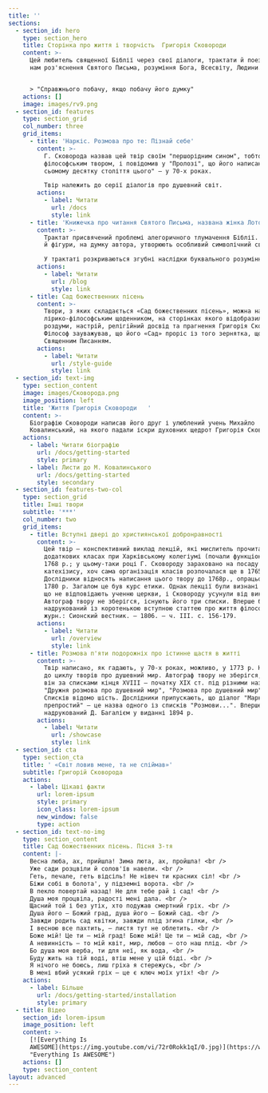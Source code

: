 ```yaml
---
title: ''
sections:
  - section_id: hero
    type: section_hero
    title: Сторінка про життя і творчість  Григорія Сковороди
    content: >-
      Цей любитель священної Біблії через свої діалоги, трактати й поезію подає
      нам роз'яснення Святого Письма, розуміння Бога, Всесвіту, Людини.


      > "Справжнього побачу, якщо побачу його думку"
    actions: []
    image: images/rv9.png
  - section_id: features
    type: section_grid
    col_number: three
    grid_items:
      - title: 'Наркіс. Розмова про те: Пізнай себе'
        content: >-
          Г. Сковорода назвав цей твір своїм "першорідним сином", тобто першим
          філософським твором, і повідомив у "Пролозі", що його написано "на
          сьомому десятку століття цього" — у 70-х роках.

          Твір належить до серії діалогів про душевний світ.
        actions:
          - label: Читати
            url: /docs
            style: link
      - title: 'Книжечка про читання Святого Письма, названа жінка Лотова'
        content: >-
          Трактат присвячений проблемі алегоричного тлумачення Біблії. Її образи
          й фігури, на думку автора, утворюють особливий символічний світ.

          У трактаті розкриваються згубні наслідки буквального розуміння Біблії.
        actions:
          - label: Читати
            url: /blog
            style: link
      - title: Сад божественних пісень
        content: >-
          Твори, з яких складається «Сад божественних пісень», можна назвати
          лірико-філософським щоденником, на сторінках якого відобразилися
          роздуми, настрій, релігійний досвід та прагнення Григорія Сковороди.
          Філософ зауважував, що його «Сад» проріс із того зернятка, що посіяно
          Священним Писанням.
        actions:
          - label: Читати
            url: /style-guide
            style: link
  - section_id: text-img
    type: section_content
    image: images/Сковорода.png
    image_position: left
    title: 'Життя Григорія Сковороди   '
    content: >-
      Біографію Сковороди написав його друг і улюблений учень Михайло
      Ковалинський, на якого падали іскри духовних щедрот Григорія Сковороди. 
    actions:
      - label: Читати біографію
        url: /docs/getting-started
        style: primary
      - label: Листи до М. Ковалинського
        url: /docs/getting-started
        style: secondary
  - section_id: features-two-col
    type: section_grid
    title: Інші твори
    subtitle: '***'
    col_number: two
    grid_items:
      - title: Вступні двері до християнської добронравності
        content: >-
          Цей твір — конспективний виклад лекцій, які мислитель прочитав у
          додаткових класах при Харківському колегіумі (почали функціонувати з
          1768 р.; у цьому-таки році Г. Сковороду зараховано на посаду викладача
          катехізису, хоч сама організація класів розпочалася ще в 1765 р.).
          Дослідники відносять написання цього твору до 1768р., опрацьовано його
          1780 р. Загалом це був курс етики. Однак лекції були визнані за такі,
          що не відповідають ученню церкви, і Сковороду усунули від викладання.
          Автограф твору не зберігся, існують його три списки. Вперше був
          надрукований із коротенькою вступною статтею про життя філософа в
          журн.: Сионский вестник. — 1806. — ч. III. с. 156-179.
        actions:
          - label: Читати
            url: /overview
            style: link
      - title: Розмова п'яти подорожніх про істинне щастя в житті
        content: >-
          Твір написано, як гадають, у 70-х роках, можливо, у 1773 р. Належить
          до циклу творів про душевний мир. Автограф твору не зберігся, відомий
          він за списками кінця XVIII — початку XIX ст. під різними назвами:
          "Дружня розмова про душевний мир", "Розмова про душевний мир" і т. п.
          Списків відомо шість. Дослідники припускають, що діалог "Марко
          препростий" — це назва одного із списків "Розмови...". Вперше був
          надрукований Д. Багалієм у виданні 1894 р.
        actions:
          - label: Читати
            url: /showcase
            style: link
  - section_id: cta
    type: section_cta
    title: ' «Світ ловив мене, та не спіймав»'
    subtitle: Григорій Сковорода
    actions:
      - label: Цікаві факти
        url: lorem-ipsum
        style: primary
        icon_class: lorem-ipsum
        new_window: false
        type: action
  - section_id: text-no-img
    type: section_content
    title: Сад божественних пісень. Пісня 3-тя
    content: |-
      Весна люба, ах, прийшла! Зима люта, ах, пройшла! <br />
      Уже сади розцвіли й солов'їв навели. <br />
      Геть, печале, геть відсіль! Не нівеч ти красних сіл! <br />
      Біжи собі в болота', у підземні ворота. <br />
      В пекло повертай назад! Не для тебе рай і сад! <br />
      Душа моя процвіла, радості мені дала. <br />
      Щасний той і без утіх, хто подужав смертний гріх. <br />
      Душа його — Божий град, душа його — Божий сад. <br />
      Завжди родить сад квітки, завжди плід згина гілки, <br />
      І весною все пахтить, — листя тут не облетить. <br />
      Боже мій! Це ти — мій град! Боже мій! Це ти — мій сад, <br />
      А невинність — то мій квіт, мир, любов — ото наш плід. <br />
      Бо душа моя верба, ти для неї, як вода, <br />
      Буду жить на тій воді, втіш мене у цій біді. <br />
      Я нічого не боюсь, лиш гріха я стережусь, <br />
      В мені вбий усякий гріх — це є ключ моїх утіх! <br />
    actions:
      - label: Більше
        url: /docs/getting-started/installation
        style: primary
  - title: Відео
    section_id: lorem-ipsum
    image_position: left
    content: >-
      [![Everything Is
      AWESOME](https://img.youtube.com/vi/72r0Rokk1qI/0.jpg)](https://www.youtube.com/watch?v=72r0Rokk1qI
      "Everything Is AWESOME")
    actions: []
    type: section_content
layout: advanced
---
```

